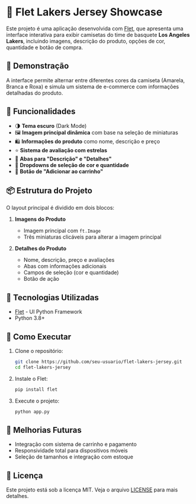 
# 🏀 Flet Lakers Jersey Showcase

Este projeto é uma aplicação desenvolvida com [Flet](https://flet.dev), que apresenta uma interface interativa para exibir camisetas do time de basquete **Los Angeles Lakers**, incluindo imagens, descrição do produto, opções de cor, quantidade e botão de compra.

## 📸 Demonstração

A interface permite alternar entre diferentes cores da camiseta (Amarela, Branca e Roxa) e simula um sistema de e-commerce com informações detalhadas do produto.

## 🚀 Funcionalidades

- 🌗 **Tema escuro** (Dark Mode)
- 🖼️ **Imagem principal dinâmica** com base na seleção de miniaturas
- 🛍️ **Informações do produto** como nome, descrição e preço
- ⭐ **Sistema de avaliação com estrelas**
- 📑 **Abas para "Descrição" e "Detalhes"**
- 🎨 **Dropdowns de seleção de cor e quantidade**
- 🛒 **Botão de "Adicionar ao carrinho"**

## 📦 Estrutura do Projeto

O layout principal é dividido em dois blocos:

1. **Imagens do Produto**
   - Imagem principal com `ft.Image`
   - Três miniaturas clicáveis para alterar a imagem principal

2. **Detalhes do Produto**
   - Nome, descrição, preço e avaliações
   - Abas com informações adicionais
   - Campos de seleção (cor e quantidade)
   - Botão de ação

## 🧱 Tecnologias Utilizadas

- [Flet](https://flet.dev) - UI Python Framework
- Python 3.8+

## 📂 Como Executar

1. Clone o repositório:
   ```bash
   git clone https://github.com/seu-usuario/flet-lakers-jersey.git
   cd flet-lakers-jersey
   ```

2. Instale o Flet:
   ```bash
   pip install flet
   ```

3. Execute o projeto:
   ```bash
   python app.py
   ```

## 🔧 Melhorias Futuras

- Integração com sistema de carrinho e pagamento
- Responsividade total para dispositivos móveis
- Seleção de tamanhos e integração com estoque

## 📄 Licença

Este projeto está sob a licença MIT. Veja o arquivo [LICENSE](LICENSE) para mais detalhes.
